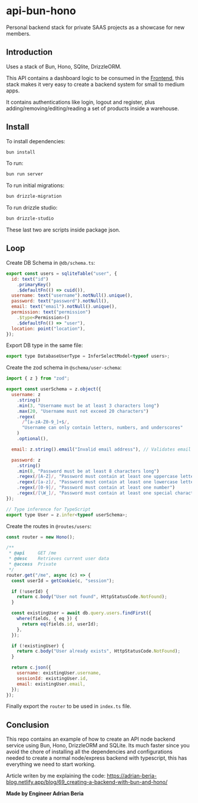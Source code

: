 # api-bun-hono

Personal backend stack for private SAAS projects as a showcase for new members.

## Introduction

Uses a stack of Bun, Hono, SQlite, DrizzleORM.

This API contains a dashboard logic to be consumed in the [Frontend](https://github.com/Radinax/admin-dashboard-web), this stack makes it very easy to create a backend system for small to medium apps.

It contains authentications like login, logout and register, plus adding/removing/editing/reading a set of products inside a warehouse.

## Install

To install dependencies:

```bash
bun install
```

To run:

```bash
bun run server
```

To run initial migrations:

```bash
bun drizzle-migration
```

To run drizzle studio:

```bash
bun drizzle-studio
```

These last two are scripts inside package json.

## Loop

Create DB Schema in `@db/schema.ts`:

```javascript
export const users = sqliteTable("user", {
  id: text("id")
    .primaryKey()
    .$defaultFn(() => cuid()),
  username: text("username").notNull().unique(),
  password: text("password").notNull(),
  email: text("email").notNull().unique(),
  permission: text("permission")
    .$type<Permission>()
    .$defaultFn(() => "user"),
  location: point("location"),
});
```

Export DB type in the same file:

```javascript
export type DatabaseUserType = InferSelectModel<typeof users>;
```

Create the zod schema in `@schema/user-schema`:

```javascript
import { z } from "zod";

export const userSchema = z.object({
  username: z
    .string()
    .min(3, "Username must be at least 3 characters long")
    .max(20, "Username must not exceed 20 characters")
    .regex(
      /^[a-zA-Z0-9_]+$/,
      "Username can only contain letters, numbers, and underscores"
    )
    .optional(),

  email: z.string().email("Invalid email address"), // Validates email format

  password: z
    .string()
    .min(8, "Password must be at least 8 characters long")
    .regex(/[A-Z]/, "Password must contain at least one uppercase letter")
    .regex(/[a-z]/, "Password must contain at least one lowercase letter")
    .regex(/[0-9]/, "Password must contain at least one number")
    .regex(/[\W_]/, "Password must contain at least one special character"),
});

// Type inference for TypeScript
export type User = z.infer<typeof userSchema>;
```

Create the routes in `@routes/users`:

```javascript
const router = new Hono();

/**
 * @api     GET /me
 * @desc    Retrieves current user data
 * @access  Private
 */
router.get("/me", async (c) => {
  const userId = getCookie(c, "session");

  if (!userId) {
    return c.body("User not found", HttpStatusCode.NotFound);
  }

  const existingUser = await db.query.users.findFirst({
    where(fields, { eq }) {
      return eq(fields.id, userId);
    },
  });

  if (!existingUser) {
    return c.body("User already exists", HttpStatusCode.NotFound);
  }

  return c.json({
    username: existingUser.username,
    sessionId: existingUser.id,
    email: existingUser.email,
  });
});
```

Finally export the `router` to be used in `index.ts` file.

## Conclusion

This repo contains an example of how to create an API node backend service using Bun, Hono, DrizzleORM and SQLite. Its much faster since you avoid the chore of installing all the dependencies and configurations needed to create a normal node/express backend with typescript, this has everything we need to start working.

Article writen by me explaining the code: https://adrian-beria-blog.netlify.app/blog/69_creating-a-backend-with-bun-and-hono/

**Made by Engineer Adrian Beria**
